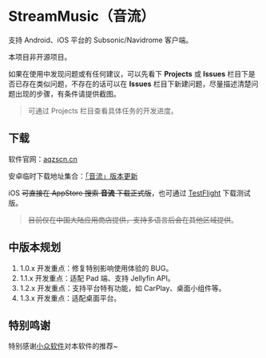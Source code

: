 # StreamMusic（音流）

支持 Android、iOS 平台的 Subsonic/Navidrome 客户端。

本项目非开源项目。

如果在使用中发现问题或有任何建议，可以先看下 **Projects** 或 **Issues** 栏目下是否已存在类似问题，不存在的话可以在 **Issues** 栏目下新建问题，尽量描述清楚问题出现的步骤，有条件请提供截图。

> 可通过 Projects 栏目查看具体任务的开发进度。

## 下载

软件官网：[aqzscn.cn](https://aqzscn.cn/)

安卓临时下载地址集合：[「音流」版本更新](https://aqzscn.cn/archives/stream-music-versions)

iOS ~~可直接在 AppStore 搜索 **音流** 下载正式版~~，也可通过 [TestFlight](https://testflight.apple.com/join/svM990B5) 下载测试版。

> ~~目前仅在中国大陆应用商店提供，支持多语言后会在其他区域提供~~。

## 中版本规划

1. 1.0.x 开发重点：修复特别影响使用体验的 BUG。
2. 1.1.x 开发重点：适配 Pad 端、支持 Jellyfin API。
3. 1.2.x 开发重点：支持平台特有功能，如 CarPlay、桌面小组件等。
4. 1.3.x 开发重点：适配桌面平台。

## 特别鸣谢

特别感谢[小众软件](https://www.appinn.com/)对本软件的推荐~
